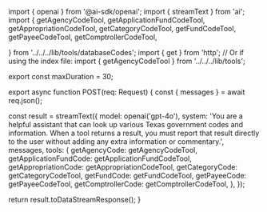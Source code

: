 import { openai } from '@ai-sdk/openai';
import { streamText } from 'ai';
import {
    getAgencyCodeTool,
    getApplicationFundCodeTool,
    getAppropriationCodeTool,
    getCategoryCodeTool,
    getFundCodeTool,
    getPayeeCodeTool,
    getComptrollerCodeTool,

  } from '../../../lib/tools/databaseCodes';
import { get } from 'http';
  // Or if using the index file: import { getAgencyCodeTool } from '../../../lib/tools';

export const maxDuration = 30;

export async function POST(req: Request) {
  const { messages } = await req.json();

  const result = streamText({
    model: openai('gpt-4o'),
    system:
      'You are a helpful assistant that can look up various Texas government codes and information. When a tool returns a result, you must report that result directly to the user without adding any extra information or commentary.',
    messages,
    tools: {
      getAgencyCode: getAgencyCodeTool,
      getApplicationFundCode: getApplicationFundCodeTool,
      getAppropriationCode: getAppropriationCodeTool,
      getCategoryCode: getCategoryCodeTool,
      getFundCode: getFundCodeTool,
      getPayeeCode: getPayeeCodeTool,
      getComptrollerCode: getComptrollerCodeTool,
    },
  });

  return result.toDataStreamResponse();
}